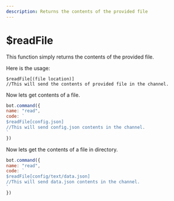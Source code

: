 ```yaml
---
description: Returns the contents of the provided file
---
```


# $readFile

This function simply returns the contents of the provided file.

Here is the usage:

```text
$readFile[(file location)]
//This will send the contents of provided file in the channel.
```

Now lets get contents of a file.

```javascript
bot.command({
name: "read",
code: `
$readFile[config.json]
//This will send config.json contents in the channel.
`
})
```

Now lets get the contents of a file in directory.

```javascript
bot.command({
name: "read",
code: `
$readFile[config/text/data.json]
//This will send data.json contents in the channel.
`
})
```

